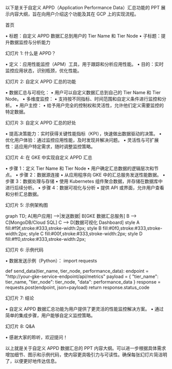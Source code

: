 以下是关于自定义 APPD（Application Performance Data）汇总功能的 PPT 展示内容大纲，旨在向用户介绍这个功能及其在 GCP 上的实现流程。

首页

• 标题：自定义 APPD 数据汇总到用户的 Tier Name 和 Tier Node
• 子标题：提升数据监控与分析能力

幻灯片 1: 什么是 APPD？

• 定义：应用性能监控（APM）工具，用于跟踪和分析应用性能。
• 目的：实时监控应用状态，识别瓶颈，优化性能。

幻灯片 2: 自定义 APPD 汇总的功能

• 数据汇总与可视化：
	• 用户可以自定义数据汇总到自己的 Tier Name 和 Tier Node。
• 多维度监控：
	• 支持按不同指标、时间范围和自定义条件进行监控和分析。
• 用户主控：
	• 给予用户完全的控制权和灵活性，允许他们定义需要监控的特定数据。

幻灯片 3: 自定义 APPD 汇总的好处

• 提高决策能力：实时获得关键性能指标（KPI），快速做出数据驱动的决策。
• 优化用户体验：通过监控应用性能，及时发现并解决问题。
• 灵活性与可扩展性：适应用户特定需求，随时调整监控策略。

幻灯片 4: 在 GKE 中实现自定义 APPD 汇总

• 步骤 1：定义 Tier Name 和 Tier Node
	• 用户确定汇总数据的逻辑层次和节点。
• 步骤 2：数据源连接
	• 从应用程序向 GKE 中的汇总服务发送性能数据。
• 步骤 3：数据处理与存储
	• 使用 Kubernetes 组件聚合数据，并存储在数据库中进行后续分析。
• 步骤 4：数据可视化与分析
	• 提供 API 或界面，允许用户查看和分析汇总数据。

幻灯片 5: 示例架构图

graph TD;
    A[用户应用] -->|发送数据| B[GKE 数据汇总服务]
    B --> C[MongoDB/Cloud SQL]
    C --> D[数据可视化 Dashboard]
    style A fill:#f9f,stroke:#333,stroke-width:2px;
    style B fill:#0f0,stroke:#333,stroke-width:2px;
    style C fill:#00f,stroke:#333,stroke-width:2px;
    style D fill:#ff0,stroke:#333,stroke-width:2px;

幻灯片 6: 示例代码

• 数据发送示例（Python）：
import requests

def send_data(tier_name, tier_node, performance_data):
    endpoint = "http://your-gke-service-endpoint/api/metrics"
    payload = {
        "tier_name": tier_name,
        "tier_node": tier_node,
        "data": performance_data
    }
    response = requests.post(endpoint, json=payload)
    return response.status_code


幻灯片 7: 结论

• 自定义 APPD 数据汇总功能为用户提供了更灵活的性能监控解决方案。
• 通过简单的集成步骤，用户能够自定义监控策略。

幻灯片 8: Q&A

• 感谢大家的聆听，欢迎提问！

以上就是关于自定义 APPD 数据汇总的 PPT 内容大纲。可以进一步根据具体需求增加细节、图示和示例代码，使内容更具吸引力与可读性。确保每张幻灯片简洁明了，以便更好地传达信息。